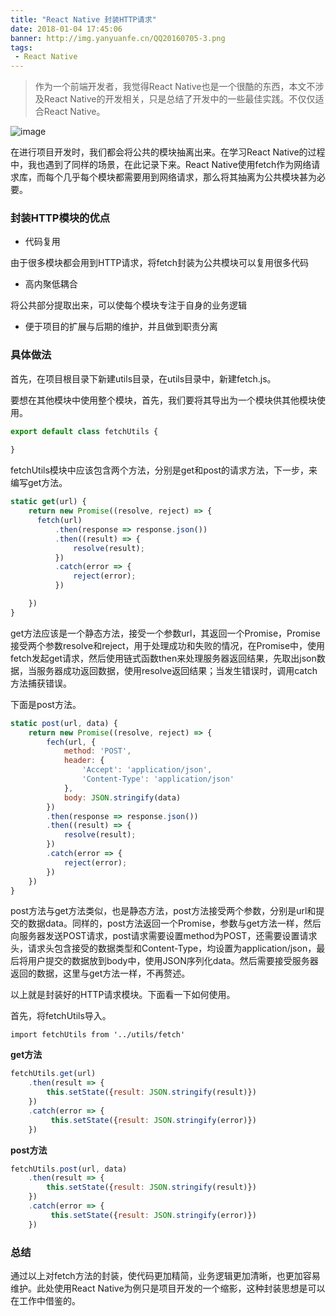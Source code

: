 ```yaml
---
title: "React Native 封装HTTP请求"
date: 2018-01-04 17:45:06
banner: http://img.yanyuanfe.cn/QQ20160705-3.png
tags:
 - React Native
---
```


> 作为一个前端开发者，我觉得React Native也是一个很酷的东西，本文不涉及React Native的开发相关，只是总结了开发中的一些最佳实践。不仅仅适合React Native。

![image](http://img.yanyuanfe.cn/react_1_1x.jpg)

<!--more-->

在进行项目开发时，我们都会将公共的模块抽离出来。在学习React Native的过程中，我也遇到了同样的场景，在此记录下来。React Native使用fetch作为网络请求库，而每个几乎每个模块都需要用到网络请求，那么将其抽离为公共模块甚为必要。
### 封装HTTP模块的优点
- 代码复用  

由于很多模块都会用到HTTP请求，将fetch封装为公共模块可以复用很多代码

- 高内聚低耦合

将公共部分提取出来，可以使每个模块专注于自身的业务逻辑

- 便于项目的扩展与后期的维护，并且做到职责分离


### 具体做法

首先，在项目根目录下新建utils目录，在utils目录中，新建fetch.js。

要想在其他模块中使用整个模块，首先，我们要将其导出为一个模块供其他模块使用。

``` js
export default class fetchUtils {
    
}
```
fetchUtils模块中应该包含两个方法，分别是get和post的请求方法，下一步，来编写get方法。


``` js
static get(url) {
    return new Promise((resolve, reject) => {
      fetch(url)
          .then(response => response.json())
          .then((result) => {
              resolve(result);
          })
          .catch(error => {
              reject(error);
          })

    })
}
```
get方法应该是一个静态方法，接受一个参数url，其返回一个Promise，Promise接受两个参数resolve和reject，用于处理成功和失败的情况，在Promise中，使用fetch发起get请求，然后使用链式函数then来处理服务器返回结果，先取出json数据，当服务器成功返回数据，使用resolve返回结果；当发生错误时，调用catch方法捕获错误。

下面是post方法。

``` js
static post(url, data) {
    return new Promise((resolve, reject) => {
        fech(url, {
            method: 'POST',
            header: {
                'Accept': 'application/json',
                'Content-Type': 'application/json'
            },
            body: JSON.stringify(data)
        })
        .then(response => response.json())
        .then((result) => {
            resolve(result);
        })
        .catch(error => {
            reject(error);
        })
    })
}
```
post方法与get方法类似，也是静态方法，post方法接受两个参数，分别是url和提交的数据data。同样的，post方法返回一个Promise，参数与get方法一样，然后向服务器发送POST请求，post请求需要设置method为POST，还需要设置请求头，请求头包含接受的数据类型和Content-Type，均设置为application/json，最后将用户提交的数据放到body中，使用JSON序列化data。然后需要接受服务器返回的数据，这里与get方法一样，不再赘述。


以上就是封装好的HTTP请求模块。下面看一下如何使用。

首先，将fetchUtils导入。


```
import fetchUtils from '../utils/fetch'
```



**get方法**


``` js
fetchUtils.get(url)
    .then(result => {
        this.setState({result: JSON.stringify(result)})
    })
    .catch(error => {
         this.setState({result: JSON.stringify(error)})
    })
```

**post方法**


``` js
fetchUtils.post(url, data)
    .then(result => {
        this.setState({result: JSON.stringify(result)})
    })
    .catch(error => {
         this.setState({result: JSON.stringify(error)})
    })
```
### 总结

通过以上对fetch方法的封装，使代码更加精简，业务逻辑更加清晰，也更加容易维护。此处使用React Native为例只是项目开发的一个缩影，这种封装思想是可以在工作中借鉴的。

